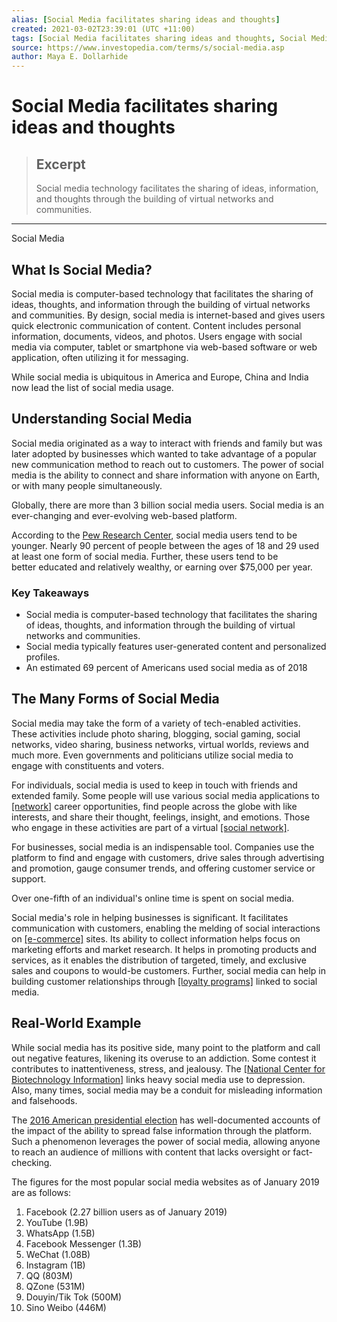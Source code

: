 ```yaml
---
alias: [Social Media facilitates sharing ideas and thoughts]
created: 2021-03-02T23:39:01 (UTC +11:00)
tags: [Social Media facilitates sharing ideas and thoughts, Social Media]
source: https://www.investopedia.com/terms/s/social-media.asp
author: Maya E. Dollarhide
---
```


# Social Media facilitates sharing ideas and thoughts

> ## Excerpt
> Social media technology facilitates the sharing of ideas, information, and thoughts through the building of virtual networks and communities.

---

Social Media
## What Is Social Media?

Social media is computer-based technology that facilitates the sharing of ideas, thoughts, and information through the building of virtual networks and communities. By design, social media is internet-based and gives users quick electronic communication of content. Content includes personal information, documents, videos, and photos. Users engage with social media via computer, tablet or smartphone via web-based software or web application, often utilizing it for messaging.

While social media is ubiquitous in America and Europe, China and India now lead the list of social media usage.

## Understanding Social Media

Social media originated as a way to interact with friends and family but was later adopted by businesses which wanted to take advantage of a popular new communication method to reach out to customers. The power of social media is the ability to connect and share information with anyone on Earth, or with many people simultaneously.

Globally, there are more than 3 billion social media users. Social media is an ever-changing and ever-evolving web-based platform.

According to the [Pew Research Center](http://www.pewinternet.org/fact-sheet/social-media/), social media users tend to be younger. Nearly 90 percent of people between the ages of 18 and 29 used at least one form of social media. Further, these users tend to be better educated and relatively wealthy, or earning over $75,000 per year.

### Key Takeaways

-   Social media is computer-based technology that facilitates the sharing of ideas, thoughts, and information through the building of virtual networks and communities.
-   Social media typically features user-generated content and personalized profiles.
-   An estimated 69 percent of Americans used social media as of 2018

## The Many Forms of Social Media

Social media may take the form of a variety of tech-enabled activities. These activities include photo sharing, blogging, social gaming, social networks, video sharing, business networks, virtual worlds, reviews and much more. Even governments and politicians utilize social media to engage with constituents and voters.

For individuals, social media is used to keep in touch with friends and extended family. Some people will use various social media applications to [[network]](https://www.investopedia.com/terms/n/networking.asp) career opportunities, find people across the globe with like interests, and share their thought, feelings, insight, and emotions. Those who engage in these activities are part of a virtual [[social network]](https://www.investopedia.com/terms/s/social-networking.asp).

For businesses, social media is an indispensable tool. Companies use the platform to find and engage with customers, drive sales through advertising and promotion, gauge consumer trends, and offering customer service or support.

Over one-fifth of an individual's online time is spent on social media.

Social media's role in helping businesses is significant. It facilitates communication with customers, enabling the melding of social interactions on [[e-commerce]](https://www.investopedia.com/terms/e/ecommerce.asp) sites. Its ability to collect information helps focus on marketing efforts and market research. It helps in promoting products and services, as it enables the distribution of targeted, timely, and exclusive sales and coupons to would-be customers. Further, social media can help in building customer relationships through [[loyalty programs]](https://www.investopedia.com/terms/l/loyalty-program.asp) linked to social media.

## Real-World Example

While social media has its positive side, many point to the platform and call out negative features, likening its overuse to an addiction. Some contest it contributes to inattentiveness, stress, and jealousy. The [[National Center for Biotechnology Information]](https://www.ncbi.nlm.nih.gov/pmc/articles/PMC4853817/) links heavy social media use to depression. Also, many times, social media may be a conduit for misleading information and falsehoods.

The [2016 American presidential election](https://www.nytimes.com/2017/11/01/us/politics/russia-2016-election-facebook.html) has well-documented accounts of the impact of the ability to spread false information through the platform. Such a phenomenon leverages the power of social media, allowing anyone to reach an audience of millions with content that lacks oversight or fact-checking.

The figures for the most popular social media websites as of January 2019 are as follows:

1.  Facebook (2.27 billion users as of January 2019)
2.  YouTube (1.9B)
3.  WhatsApp (1.5B)
4.  Facebook Messenger (1.3B)
5.  WeChat (1.08B)
6.  Instagram (1B)
7.  QQ (803M)
8.  QZone (531M)
9.  Douyin/Tik Tok (500M)
10.  Sino Weibo (446M)
